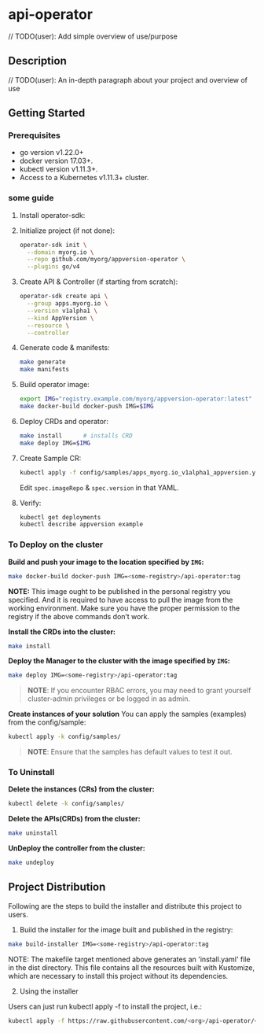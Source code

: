 # api-operator

// TODO(user): Add simple overview of use/purpose

## Description

// TODO(user): An in-depth paragraph about your project and overview of use

## Getting Started

### Prerequisites

- go version v1.22.0+
- docker version 17.03+.
- kubectl version v1.11.3+.
- Access to a Kubernetes v1.11.3+ cluster.

### some guide

1. Install operator-sdk:

2. Initialize project (if not done):

   ```bash
   operator-sdk init \
     --domain myorg.io \
     --repo github.com/myorg/appversion-operator \
     --plugins go/v4
   ```

3. Create API & Controller (if starting from scratch):

   ```bash
   operator-sdk create api \
     --group apps.myorg.io \
     --version v1alpha1 \
     --kind AppVersion \
     --resource \
     --controller
   ```

4. Generate code & manifests:

   ```bash
   make generate
   make manifests
   ```

5. Build operator image:

   ```bash
   export IMG="registry.example.com/myorg/appversion-operator:latest"
   make docker-build docker-push IMG=$IMG
   ```

6. Deploy CRDs and operator:

   ```bash
   make install      # installs CRD
   make deploy IMG=$IMG
   ```

7. Create Sample CR:

   ```bash
   kubectl apply -f config/samples/apps_myorg.io_v1alpha1_appversion.yaml
   ```

   Edit `spec.imageRepo` & `spec.version` in that YAML.

8. Verify:
   ```bash
   kubectl get deployments
   kubectl describe appversion example
   ```

### To Deploy on the cluster

**Build and push your image to the location specified by `IMG`:**

```sh
make docker-build docker-push IMG=<some-registry>/api-operator:tag
```

**NOTE:** This image ought to be published in the personal registry you specified.
And it is required to have access to pull the image from the working environment.
Make sure you have the proper permission to the registry if the above commands don’t work.

**Install the CRDs into the cluster:**

```sh
make install
```

**Deploy the Manager to the cluster with the image specified by `IMG`:**

```sh
make deploy IMG=<some-registry>/api-operator:tag
```

> **NOTE**: If you encounter RBAC errors, you may need to grant yourself cluster-admin
> privileges or be logged in as admin.

**Create instances of your solution**
You can apply the samples (examples) from the config/sample:

```sh
kubectl apply -k config/samples/
```

> **NOTE**: Ensure that the samples has default values to test it out.

### To Uninstall

**Delete the instances (CRs) from the cluster:**

```sh
kubectl delete -k config/samples/
```

**Delete the APIs(CRDs) from the cluster:**

```sh
make uninstall
```

**UnDeploy the controller from the cluster:**

```sh
make undeploy
```

## Project Distribution

Following are the steps to build the installer and distribute this project to users.

1. Build the installer for the image built and published in the registry:

```sh
make build-installer IMG=<some-registry>/api-operator:tag
```

NOTE: The makefile target mentioned above generates an 'install.yaml'
file in the dist directory. This file contains all the resources built
with Kustomize, which are necessary to install this project without
its dependencies.

2. Using the installer

Users can just run kubectl apply -f <URL for YAML BUNDLE> to install the project, i.e.:

```sh
kubectl apply -f https://raw.githubusercontent.com/<org>/api-operator/<tag or branch>/dist/install.yaml
```
